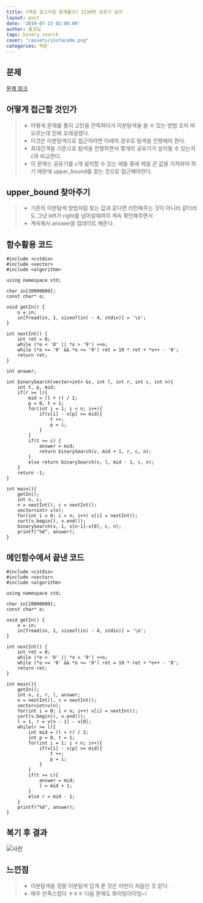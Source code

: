 ```yaml
---
title: (백준 알고리즘 문제풀이) 2110번 공유기 설치
layout: post
date: '2019-07-23 02:00:00'
author: 줌코딩
tags: binary_search
cover: "/assets/instacode.png"
categories: 백준
---
```


## 문제

[문제 링크](https://www.acmicpc.net/problem/2110)

## 어떻게 접근할 것인가

>* 어떻게 문제를 풀지 고민을 잔뜩하다가 이분탐색을 쓸 수 있는 방법 조차 떠오르는데 진짜 오래걸렸다.
>* 이것은 이분탐색으로 접근하려면 아래의 경우로 탐색을 진행해야 한다.
>* 최대간격을 기준으로 탐색을 진행하면서 몇개의 공유기가 설치될 수 있는지 c와 비교한다.
>* 이 문제는 공유기를 c개 설치할 수 있는 애들 중에 제일 큰 값을 가져와야 하기 때문에 upper_bound를 찾는 것으로 접근해야한다.

## upper_bound 찾아주기

>* 기존의 이분탐색 방법처럼 찾는 값과 같다면 리턴해주는 것이 아니라 같더라도 그냥 left가 right를 넘어설때까지 계속 확인해주면서
>* 계속해서 answer을 업데이트 해준다.

## 함수활용 코드

    #include <cstdio>
    #include <vector>
    #include <algorithm>

    using namespace std;

    char in[20000000];
    const char* o;

    void getIn() {
        o = in;
        in[fread(in, 1, sizeof(in) - 4, stdin)] = '\n';
    }

    int nextInt() {
        int ret = 0;
        while (*o < '0' || *o > '9') ++o;
        while (*o >= '0' && *o <= '9') ret = 10 * ret + *o++ - '0';
        return ret;
    }

    int answer;

    int binarySearch(vector<int> &v, int l, int r, int c, int n){
        int t, p, mid;
        if(r >= l){
            mid = (l + r) / 2;
            p = 0, t = 1;
            for(int i = 1; i < n; i++){
                if(v[i] - v[p] >= mid){
                    t ++;
                    p = i;
                }
            }
            if(t >= c) {
                answer = mid;
                return binarySearch(v, mid + 1, r, c, n);
            }
            else return binarySearch(v, l, mid - 1, c, n);  
        }
        return -1;
    }

    int main(){
        getIn();
        int n, c;
        n = nextInt(), c = nextInt();
        vector<int> v(n);
        for(int i = 0; i < n; i++) v[i] = nextInt();
        sort(v.begin(), v.end());
        binarySearch(v, 1, v[n-1]-v[0], c, n);
        printf("%d", answer);
    }

## 메인함수에서 끝낸 코드

    #include <cstdio>
    #include <vector>
    #include <algorithm>

    using namespace std;

    char in[20000000];
    const char* o;

    void getIn() {
        o = in;
        in[fread(in, 1, sizeof(in) - 4, stdin)] = '\n';
    }

    int nextInt() {
        int ret = 0;
        while (*o < '0' || *o > '9') ++o;
        while (*o >= '0' && *o <= '9') ret = 10 * ret + *o++ - '0';
        return ret;
    }

    int main(){
        getIn();
        int n, c, r, l, answer;
        n = nextInt(), c = nextInt();
        vector<int>v(n);
        for(int i = 0; i < n; i++) v[i] = nextInt();
        sort(v.begin(), v.end());
        l = 1, r = v[n - 1] - v[0];
        while(r >= l){
            int mid = (l + r) / 2;
            int p = 0, t = 1;
            for(int i = 1; i < n; i++){
                if(v[i] - v[p] >= mid){
                    t ++;
                    p = i;
                }
            }
            if(t >= c){            
                answer = mid;
                l = mid + 1;
            } 
            else r = mid - 1;  
        }
        printf("%d", answer);
    }

## 복기 후 결과

![사진](https://raw.githubusercontent.com/zoomKoding/zoomKoding.github.io/source/assets/_posts/2110-1.png)

## 느낀점

>* 이분탐색을 정말 이분탐색 답게 푼 것은 이번이 처음인 것 같다.
>* 매우 만족스럽다 ㅎㅎㅎ 다음 문제도 화이팅이이잉~!
